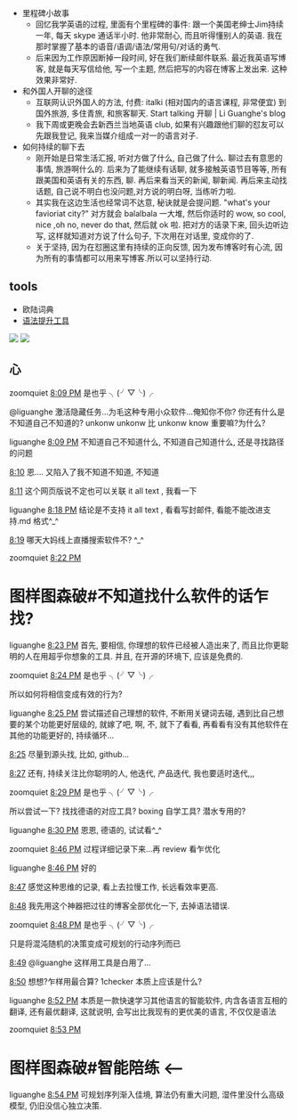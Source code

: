 
- 里程碑小故事
	- 回忆我学英语的过程, 里面有个里程碑的事件: 跟一个美国老绅士Jim持续一年, 每天 skype 通话半小时. 他非常耐心, 而且听得懂别人的英语. 我在那时掌握了基本的语音/语调/语法/常用句/对话的勇气.
	- 后来因为工作原因断掉一段时间, 好在我们断续邮件联系. 最近我英语写博客, 就是每天写信给他, 写一个主题, 然后把写的内容在博客上发出来. 这种效果非常好.
- 和外国人开聊的途径
	- 互联网认识外国人的方法, 付费: italki (相对国内的语言课程, 非常便宜)
	到国外旅游, 多住青旅, 和旅客聊天. Start talking 开聊 | Li Guanghe's blog
	- 我下周或更晚会去新西兰当地英语 club, 如果有兴趣跟他们聊的怼友可以先跟我登记, 我来当媒介组成一对一的语言对子.
- 如何持续的聊下去
	- 刚开始是日常生活汇报, 听对方做了什么, 自己做了什么. 聊过去有意思的事情, 旅游啊什么的. 后来为了能继续有话聊, 就多接触英语节目等等, 所有跟美国和英语有关的东西, 聊. 再后来看当天的新闻, 聊新闻. 再后来主动找话题, 自己说不明白也没问题,对方说的明白呀, 当练听力啦.
	- 其实我在这边生活也经常词不达意, 秘诀就是会提问题. "what's your favioriat city?" 对方就会 balalbala 一大堆, 然后你适时的 wow, so cool, nice ,oh no, never do that, 然后就 ok 啦. 把对方的话录下来, 回头边听边写, 这样就知道对方说了什么句子, 下次用在对话里, 变成你的了.
	- 关于坚持, 因为在怼圈这里有持续的正向反馈, 因为发布博客时有心流, 因为所有的事情都可以用来写博客.所以可以坚持行动.

## tools
- 欧陆词典
- [语法提升工具][1]

![][image-1]
![][image-2]



## 心

zoomquiet [8:09 PM]() 
是也乎 ╮(╯▽╰)╭

@liguanghe 激活隐藏任务…为毛这种专用小众软件…俺知你不你?
你还有什么是不知道自己不知道的?
unkonw unkonw 比 unkonw know 重要嘛?为什么?


liguanghe [8:09 PM]() 
不知道自己不知道什么, 不知道自己知道什么, 还是寻找路径的问题


[8:10]() 
恩…. 又陷入了我不知道不知道, 不知道


[8:11]() 
这个网页版说不定也可以关联 it all text , 我看一下


liguanghe 
[8:18 PM]() 
结论是不支持 it all text , 看看写封邮件, 看能不能改进支持.md 格式^_^


[8:19]() 
哪天大妈线上直播搜索软件不? ^_^


zoomquiet
[8:22 PM]() 
# 图样图森破#不知道找什么软件的话乍找?


liguanghe [8:23 PM]() 
首先, 要相信, 你理想的软件已经被人造出来了, 而且比你更聪明的人在用超乎你想象的工具. 并且, 在开源的环境下, 应该是免费的.


zoomquiet [8:24 PM]() 
是也乎 ╮(╯▽╰)╭

所以如何将相信变成有效的行为?


liguanghe [8:25 PM]() 
尝试描述自己理想的软件, 不断用关键词去碰, 遇到比自己想要的某个功能更好层级的, 就嫁了吧, 啊, 不, 就下了看看, 再看看有没有其他软件在其他的功能更好的, 持续循环…


[8:25]() 
尽量到源头找, 比如, github…


[8:27]() 
还有, 持续关注比你聪明的人, 他迭代, 产品迭代,  我也要适时迭代,,,


zoomquiet
[8:29 PM]() 
是也乎 ╮(╯▽╰)╭

所以尝试一下?
找找德语的对应工具?
boxing 自学工具?
潜水专用的?


liguanghe [8:30 PM]() 
恩恩, 德语的, 试试看^_^


zoomquiet
[8:46 PM]() 
过程详细记录下来…再 review 看乍优化


liguanghe 
[8:46 PM]() 
好的


[8:47]() 
感觉这种思维的记录, 看上去拉慢工作, 长远看效率更高.


[8:48]() 
我先用这个神器把过往的博客全部优化一下, 去掉语法错误.


zoomquiet
[8:48 PM]() 
是也乎 ╮(╯▽╰)╭

只是将混沌随机的决策变成可规划的行动序列而已


[8:49]() 
@liguanghe 这样用工具是白用了…


[8:50]() 
想想?乍样用最合算?
1checker 本质上应该是什么?


liguanghe [8:52 PM]() 
本质是一款快速学习其他语言的智能软件, 内含各语言互相的翻译, 还有最优翻译, 这就说明, 会写出比我现有的更优美的语言, 不仅仅是语法


zoomquiet
[8:53 PM]() 
# 图样图森破#智能陪练 \<--


liguanghe 
[8:54 PM]() 
可规划序列渐入佳境, 算法仍有重大问题, 湿件里没什么高级模型, 仍旧没信心独立决策.

[1]:	http://www.1checker.com/About/Termsofservice


[image-1]:	https://ws3.sinaimg.cn/large/006tKfTcgy1fj1u4oj7kcj31k815cwm3.jpg
[image-2]:	https://ws3.sinaimg.cn/large/006tKfTcgy1fj1u4sa0tfj31kw144n6q.jpg
